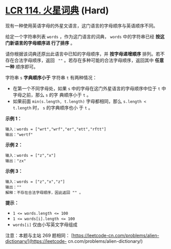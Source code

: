 # [LCR 114. 火星词典][link] (Hard)

[link]: https://leetcode.cn/problems/Jf1JuT/

现有一种使用英语字母的外星文语言，这门语言的字母顺序与英语顺序不同。

给定一个字符串列表 `words` ，作为这门语言的词典， `words` 中的字符串已经 **按这门新语言的字母顺序进
行了排序** 。

请你根据该词典还原出此语言中已知的字母顺序，并 **按字母递增顺序** 排列。若不存在合法字母顺序，返回 `
""` 。若存在多种可能的合法字母顺序，返回其中 **任意一种** 顺序即可。

字符串 `s` **字典顺序小于** 字符串 `t` 有两种情况：

- 在第一个不同字母处，如果 `s` 中的字母在这门外星语言的字母顺序中位于 `t` 中字母之前，那么 `s` 的字
典顺序小于 `t` 。
- 如果前面 `min(s.length, t.length)` 字母都相同，那么 `s.length < t.length` 时， `s` 的字典顺序也小
于 `t` 。

**示例 1：**

```
输入：words = ["wrt","wrf","er","ett","rftt"]
输出："wertf"

```

**示例 2：**

```
输入：words = ["z","x"]
输出："zx"

```

**示例 3：**

```
输入：words = ["z","x","z"]
输出：""
解释：不存在合法字母顺序，因此返回 "" 。

```

**提示：**

- `1 <= words.length <= 100`
- `1 <= words[i].length <= 100`
- `words[i]` 仅由小写英文字母组成

注意：本题与主站 269 题相同： [https://leetcode-cn.com/problems/alien-dictionary/](https://leetcode-
cn.com/problems/alien-dictionary/)

